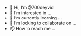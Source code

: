 - 👋 Hi, I’m @700deyvid
- 👀 I’m interested in ...
- 🌱 I’m currently learning ...
- 💞️ I’m looking to collaborate on ...
- 📫 How to reach me ...

<!---
700deyvid/700deyvid is a ✨ special ✨ repository because its `README.md` (this file) appears on your GitHub profile.
You can click the Preview link to take a look at your changes.
--->
